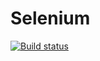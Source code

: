 # Selenium
[![Build status](https://ci.appveyor.com/api/projects/status/3jeo7y9cwyfylv13/branch/master?svg=true)](https://ci.appveyor.com/project/Ander1977/selenium/branch/master)